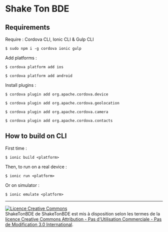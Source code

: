 Shake Ton BDE
===

## Requirements

Require : Cordova CLI, Ionic CLI & Gulp CLI

`$ sudo npm i -g cordova ionic gulp`

Add platforms :

`$ cordova platform add ios`

`$ cordova platform add android`

Install plugins :

`$ cordova plugin add org.apache.cordova.device`

`$ cordova plugin add org.apache.cordova.geolocation`

`$ cordova plugin add org.apache.cordova.camera`

`$ cordova plugin add org.apache.cordova.contacts`

## How to build on CLI

First time :

`$ ionic build <platform>`

Then, to run on a real device :

`$ ionic run <platform>`

Or on simulator :

`$ ionic emulate <platform>`

---

<a rel="license" href="http://creativecommons.org/licenses/by-nc-nd/4.0/"><img alt="Licence Creative Commons" style="border-width:0" src="http://i.creativecommons.org/l/by-nc-nd/4.0/88x31.png" /></a><br /><span xmlns:dct="http://purl.org/dc/terms/" property="dct:title">ShakeTonBDE</span> de <span xmlns:cc="http://creativecommons.org/ns#" property="cc:attributionName">ShakeTonBDE</span> est mis à disposition selon les termes de la <a rel="license" href="http://creativecommons.org/licenses/by-nc-nd/3.0/">licence Creative Commons Attribution - Pas d&#39;Utilisation Commerciale - Pas de Modification 3.0 International</a>.

